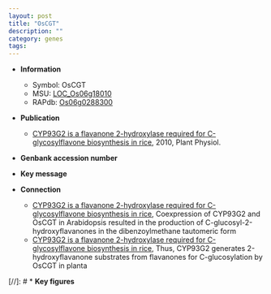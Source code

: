```yaml
---
layout: post
title: "OsCGT"
description: ""
category: genes
tags: 
---
```


* **Information**  
    + Symbol: OsCGT  
    + MSU: [LOC_Os06g18010](http://rice.plantbiology.msu.edu/cgi-bin/ORF_infopage.cgi?orf=LOC_Os06g18010)  
    + RAPdb: [Os06g0288300](http://rapdb.dna.affrc.go.jp/viewer/gbrowse_details/irgsp1?name=Os06g0288300)  

* **Publication**  
    + [CYP93G2 is a flavanone 2-hydroxylase required for C-glycosylflavone biosynthesis in rice](http://www.ncbi.nlm.nih.gov/pubmed?term=CYP93G2+is+a+flavanone+2-hydroxylase+required+for+C-glycosylflavone+biosynthesis+in+rice%5BTitle%5D), 2010, Plant Physiol.

* **Genbank accession number**  

* **Key message**  

* **Connection**  
    + [CYP93G2 is a flavanone 2-hydroxylase required for C-glycosylflavone biosynthesis in rice](http://www.ncbi.nlm.nih.gov/pubmed?term=CYP93G2+is+a+flavanone+2-hydroxylase+required+for+C-glycosylflavone+biosynthesis+in+rice%5BTitle%5D), Coexpression of CYP93G2 and OsCGT in Arabidopsis resulted in the production of C-glucosyl-2-hydroxyflavanones in the dibenzoylmethane tautomeric form
    + [CYP93G2 is a flavanone 2-hydroxylase required for C-glycosylflavone biosynthesis in rice](http://www.ncbi.nlm.nih.gov/pubmed?term=CYP93G2+is+a+flavanone+2-hydroxylase+required+for+C-glycosylflavone+biosynthesis+in+rice%5BTitle%5D), Thus, CYP93G2 generates 2-hydroxyflavanone substrates from flavanones for C-glucosylation by OsCGT in planta

[//]: # * **Key figures**  


